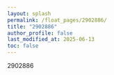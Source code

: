 ```yaml
---
layout: splash
permalink: /float_pages/2902886/
title: "2902886"
author_profile: false
last_modified_at: 2025-06-13
toc: false
---
```

 
2902886
